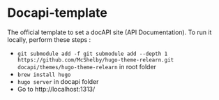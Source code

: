 # Docapi-template
The official template to set a docAPI site (API Documentation).
To run it locally, perform these steps :

- `git submodule add -f git submodule add --depth 1 https://github.com/McShelby/hugo-theme-relearn.git docapi/themes/hugo-theme-relearn` in root folder
- `brew install hugo`
- `hugo server` in docapi folder
- Go to http://localhost:1313/